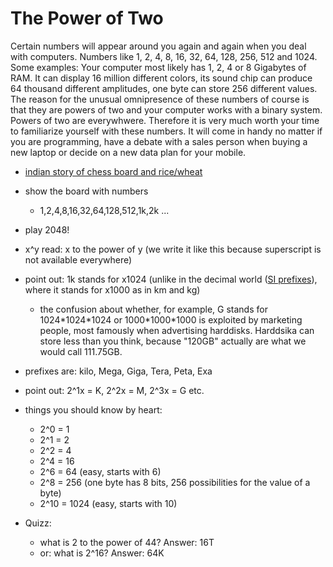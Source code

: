 # The Power of Two

Certain numbers will appear around you again and again when you deal with computers. Numbers like 1, 2, 4, 8, 16, 32, 64, 128, 256, 512 and 1024. Some examples: Your computer most likely has 1, 2, 4 or 8 Gigabytes of RAM. It can display 16 million different colors, its sound chip can produce 64 thousand different amplitudes, one byte can store 256 different values. The reason for the unusual omnipresence of these numbers of course is that they are powers of two and your computer works with a binary system. Powers of two are everywhwere. Therefore it is very much worth your time to familiarize yourself with these numbers. It will come in handy no matter if you are programming, have a debate with a sales person when buying a new laptop or decide on a new data plan for your mobile.

- [indian story of chess board and rice/wheat](https://en.wikipedia.org/wiki/Wheat_and_chessboard_problem)
- show the board with numbers
  - 1,2,4,8,16,32,64,128,512,1k,2k ...
- play 2048!
- x^y read: x to the power of y (we write it like this because superscript is not available everywhere)
- point out: 1k stands for x1024 (unlike in the decimal world ([SI prefixes](https://en.wikipedia.org/wiki/Metric_prefix)), where it stands for x1000 as in km and kg)
  - the confusion about whether, for example, G stands for 1024\*1024\*1024 or 1000\*1000\*1000 is exploited by marketing people, most famously when advertising harddisks. Harddsika can store less than you think, because "120GB" actually are what we would call 111.75GB.
- prefixes are: kilo, Mega, Giga, Tera, Peta, Exa
- point out: 2^1x = K, 2^2x = M, 2^3x = G etc.
- things you should know by heart:
  - 2^0 = 1
  - 2^1 = 2
  - 2^2 = 4
  - 2^4 = 16
  - 2^6 = 64 (easy, starts with 6)
  - 2^8 = 256 (one byte has 8 bits, 256 possibilities for the value of a byte)
  - 2^10 = 1024 (easy, starts with 10)

- Quizz:
  - what is 2 to the power of 44? Answer: 16T
  - or: what is 2^16? Answer: 64K
